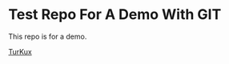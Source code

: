 Test Repo For A Demo With GIT
====

This repo is for a demo.

<a href="http://www.fb.com/TurKux" title="Mi perfil en FB">TurKux</a>
